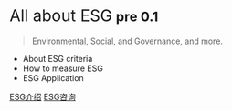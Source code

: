 # <span style="font-weight:404;">All about ESG</span> <small>pre 0.1</small>

>  Environmental, Social, and Governance, and more.

- About ESG criteria
- How to measure ESG
- ESG Application 

[ESG介绍](/about/ESG)
[ESG咨询](contact)

